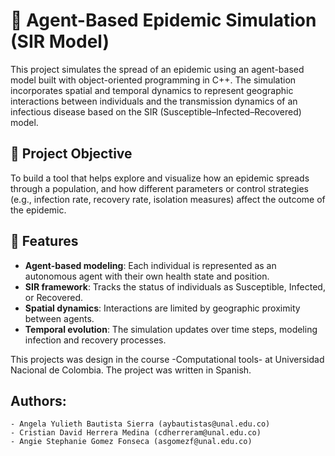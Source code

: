 # 🧪 Agent-Based Epidemic Simulation (SIR Model)

This project simulates the spread of an epidemic using an agent-based model built with object-oriented programming in C++. The simulation incorporates spatial and temporal dynamics to represent geographic interactions between individuals and the transmission dynamics of an infectious disease based on the SIR (Susceptible–Infected–Recovered) model.

## 🎯 Project Objective

To build a tool that helps explore and visualize how an epidemic spreads through a population, and how different parameters or control strategies (e.g., infection rate, recovery rate, isolation measures) affect the outcome of the epidemic.

## 🧰 Features

- **Agent-based modeling**: Each individual is represented as an autonomous agent with their own health state and position.
- **SIR framework**: Tracks the status of individuals as Susceptible, Infected, or Recovered.
- **Spatial dynamics**: Interactions are limited by geographic proximity between agents.
- **Temporal evolution**: The simulation updates over time steps, modeling infection and recovery processes.


This projects was design in the course -Computational tools- at Universidad Nacional de Colombia. The project was written in Spanish. 

## Authors:

    - Angela Yulieth Bautista Sierra (aybautistas@unal.edu.co)
    - Cristian David Herrera Medina (cdherreram@unal.edu.co)
    - Angie Stephanie Gomez Fonseca (asgomezf@unal.edu.co)
